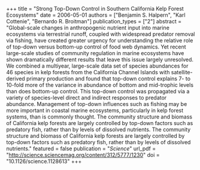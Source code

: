 +++
title = "Strong Top-Down Control in Southern California Kelp Forest Ecosystems"
date = 2006-05-01
authors = ["Benjamin S. Halpern", "Karl Cottenie", "Bernardo R. Broitman"]
publication_types = ["2"]
abstract = "Global-scale changes in anthropogenic nutrient input into marine ecosystems via terrestrial runoff, coupled with widespread predator removal via fishing, have created greater urgency for understanding the relative role of top-down versus bottom-up control of food web dynamics. Yet recent large-scale studies of community regulation in marine ecosystems have shown dramatically different results that leave this issue largely unresolved. We combined a multiyear, large-scale data set of species abundances for 46 species in kelp forests from the California Channel Islands with satellite-derived primary production and found that top-down control explains 7- to 10-fold more of the variance in abundance of bottom and mid-trophic levels than does bottom-up control. This top-down control was propagated via a variety of species-level direct and indirect responses to predator abundance. Management of top-down influences such as fishing may be more important in coastal marine ecosystems, particularly in kelp forest systems, than is commonly thought. The community structure and biomass of California kelp forests are largely controlled by top-down factors such as predatory fish, rather than by levels of dissolved nutrients. The community structure and biomass of California kelp forests are largely controlled by top-down factors such as predatory fish, rather than by levels of dissolved nutrients."
featured = false
publication = "*Science*"
url_pdf = "http://science.sciencemag.org/content/312/5777/1230"
doi = "10.1126/science.1128613"
+++

